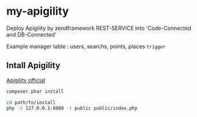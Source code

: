 # my-apigility

Deploy Apigility by zendframework REST-SERVICE  into 'Code-Connected and DB-Connected'

Example manager table : users, searchs, points, places  `trigger`



## Intall Apigility

[Apigility official](https://apigility.org/)


```bash
composer.phar install
```

```bash
cd path/to/install
php -S 127.0.0.1:8080 -t public public/index.php
```
